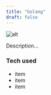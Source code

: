 ```yaml
---
title: "Golang"
draft: false
---
```


![alt](//via.placeholder.com/640x150)

Description...

### Tech used

* item
* item
* item